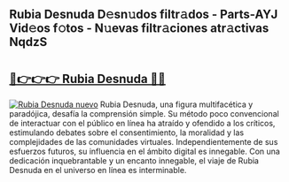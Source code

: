 ## Rubia Desnuda D𝚎sn𝚞dos filtr𝚊dos - Parts-AYJ Vid𝚎os f𝚘tos - N𝚞evas filtr𝚊ciones atr𝚊ctivas NqdzS

# <h2><a href="http://mb7cj5g.tromn.icu/?c=Rubia+Desnuda">🔗👉👉👉 Rubia Desnuda 🔗🔗</a></h2>

[![Rubia Desnuda nuevo](https://i.imgur.com/pEAQMta.gif)](http://mb7cj5g.tromn.icu/?c=Rubia+Desnuda)
Rubia Desnuda, una figura multifacética y paradójica, desafía la comprensión simple. Su método poco convencional de interactuar con el público en línea ha atraído y ofendido a los críticos, estimulando debates sobre el consentimiento, la moralidad y las complejidades de las comunidades virtuales. Independientemente de sus esfuerzos futuros, su influencia en el ámbito digital es innegable. Con una dedicación inquebrantable y un encanto innegable, el viaje de Rubia Desnuda en el universo en línea es interminable.
